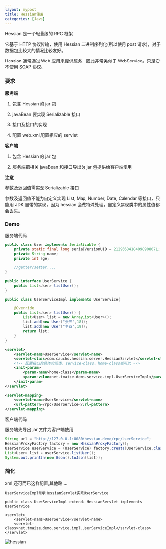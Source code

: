```yaml
---
layout: mypost
title: Hessian使用
categories: [Java]
---
```


Hessian 是一个轻量级的 RPC 框架

它基于 HTTP 协议传输，使用 Hessian 二进制序列化(所以使用 post 请求)，对于数据包比较大的情况比较友好。

Hessian 通常通过 Web 应用来提供服务，因此非常类似于 WebService。只是它不使用 SOAP 协议。

### 要求

**服务端**

1. 包含 Hessian 的 jar 包

2. javaBean 要实现 Serializable 接口

3. 接口及接口的实现

4. 配置 web.xml,配置相应的 servlet

**客户端**

1. 包含 Hessian 的 jar 包

2. 服务端把相关 javaBean 和接口导出为 jar 包提供给客户端使用

**注意**

参数及返回值需实现 Serializable 接口

参数及返回值不能为自定义实现 List, Map, Number, Date, Calendar 等接口，只能用 JDK 自带的实现，因为 hessian 会做特殊处理，自定义实现类中的属性值都会丢失。

### Demo

服务端代码

```java
public class User implements Serializable {
    private static final long serialVersionUID = 2129368418409890807L;
    private String name;
    private int age;

    //getter/setter....
}
```

```java
public interface UserService {
    public List<User> listUser();
}
```

```java
public class UserServiceImpl implements UserService{

    @Override
    public List<User> listUser() {
        List<User> list = new ArrayList<User>();
        list.add(new User("张三",18));
        list.add(new User("李四",19));
        return list;
    }
}

```

```xml
<servlet>
    <servlet-name>UserService</servlet-name>
    <servlet-class>com.caucho.hessian.server.HessianServlet</servlet-class>
    <!-- 配置接口的具体实现类，service-class，home-class都可以 -->
    <init-param>
        <param-name>home-class</param-name>
        <param-value>net.tmaize.demo.service.impl.UserServiceImpl</param-value>
    </init-param>
</servlet>

<servlet-mapping>
    <servlet-name>UserService</servlet-name>
    <url-pattern>/rpc/UserService</url-pattern>
</servlet-mapping>
```

客户端代码

服务端先导出 jar 文件为客户端使用

```java
String url = "http://127.0.0.1:8080/hessian-demo/rpc/UserService";
HessianProxyFactory factory = new HessianProxyFactory();
UserService userService = (UserService) factory.create(UserService.class, url);
List<User> list = userService.listUser();
System.out.println(new Gson().toJson(list));
```

### 简化

xml 还可而已这样配置,其他略....

```
UserServiceImpl继承HessianServlet实现UserService

public class UserServiceImpl extends HessianServlet implements UserService

<servlet>
    <servlet-name>UserService</servlet-name>
    <servlet-class>net.tmaize.demo.service.impl.UserServiceImpl</servlet-class>
</servlet>
```

![hessian](04.png)
